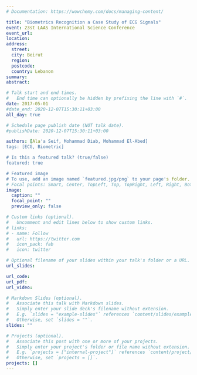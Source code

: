 ```yaml
---
# Documentation: https://wowchemy.com/docs/managing-content/

title: "Biometrics Recognition a Case Study of ECG Signals"
event: 23st LAAS International Science Conference
event_url:
location:
address:
  street:
  city: Beirut
  region:
  postcode:
  country: Lebanon
summary:
abstract:

# Talk start and end times.
#   End time can optionally be hidden by prefixing the line with `#`.
date: 2017-05-01
#date_end: 2020-12-07T15:30:11+03:00
all_day: true

# Schedule page publish date (NOT talk date).
#publishDate: 2020-12-07T15:30:11+03:00

authors: [Ala'a Seif, Mohammad Diab, Mohammad El-Abed]
tags: [ECG, Biometric]

# Is this a featured talk? (true/false)
featured: true

# Featured image
# To use, add an image named `featured.jpg/png` to your page's folder. 
# Focal points: Smart, Center, TopLeft, Top, TopRight, Left, Right, BottomLeft, Bottom, BottomRight.
image:
  caption: ""
  focal_point: ""
  preview_only: false

# Custom links (optional).
#   Uncomment and edit lines below to show custom links.
# links:
# - name: Follow
#   url: https://twitter.com
#   icon_pack: fab
#   icon: twitter

# Optional filename of your slides within your talk's folder or a URL.
url_slides:

url_code:
url_pdf:
url_video:

# Markdown Slides (optional).
#   Associate this talk with Markdown slides.
#   Simply enter your slide deck's filename without extension.
#   E.g. `slides = "example-slides"` references `content/slides/example-slides.md`.
#   Otherwise, set `slides = ""`.
slides: ""

# Projects (optional).
#   Associate this post with one or more of your projects.
#   Simply enter your project's folder or file name without extension.
#   E.g. `projects = ["internal-project"]` references `content/project/deep-learning/index.md`.
#   Otherwise, set `projects = []`.
projects: []
---
```


